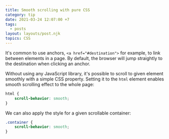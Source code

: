 ```yaml
---
title: Smooth scrolling with pure CSS
category: tip
date: 2021-03-24 12:07:00 +7
tags:
  - posts
layout: layouts/post.njk
topics: CSS
---
```


It's common to use anchors, `<a href="#destination">` for example, to link between elements in a page. By default, the browser will jump straightly to the destination when clicking an anchor.

Without using any JavaScript library, it's possible to scroll to given element smoothly with a simple CSS property. Setting it to the `html` element enables smooth scrolling effect to the whole page:

```css
html {
    scroll-behavior: smooth;
}
```

We can also apply the style for a given scrollable container:

```css
.container {
    scroll-behavior: smooth;
}
```